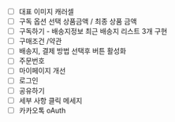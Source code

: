- [ ] 대표 이미지 캐러셀
- [ ] 구독 옵션 선택 상품금액 / 최종 상품 금액
- [ ] 구독하기 - 배송지정보 최근 배송지 리스트 3개 구현
- [ ] 구매조건 /약관
- [ ] 배송지, 결제 방법 선택후 버튼 활성화
- [ ] 주문번호
- [ ] 마이페이지 개선
- [ ] 로그인
- [ ] 공유하기
- [ ] 세부 사항 클릭 메세지
- [ ] 카카오톡 oAuth
